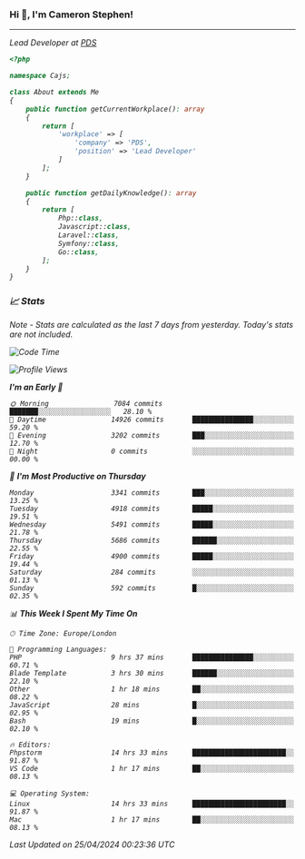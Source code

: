 ### Hi 👋, I'm Cameron Stephen!
<hr>
<p><em>Lead Developer at <a href="https://prindatasolutions.co.uk">PDS</a></p>


```php
<?php

namespace Cajs;

class About extends Me
{
    public function getCurrentWorkplace(): array
    {
        return [
            'workplace' => [
                'company' => 'PDS',
                'position' => 'Lead Developer'
            ]
        ];
    }

    public function getDailyKnowledge(): array
    {
        return [
            Php::class,
            Javascript::class,
            Laravel::class,
            Symfony::class,
            Go::class,
        ];
    }
}
```

### 📈 Stats
<p><em>Note - Stats are calculated as the last 7 days from yesterday. Today's stats are not included.</em></p>


<!--START_SECTION:waka-->
![Code Time](http://img.shields.io/badge/Code%20Time-3%2C777%20hrs%203%20mins-blue)

![Profile Views](http://img.shields.io/badge/Profile%20Views-0-blue)

**I'm an Early 🐤** 

```text
🌞 Morning                7084 commits        ███████░░░░░░░░░░░░░░░░░░   28.10 % 
🌆 Daytime                14926 commits       ███████████████░░░░░░░░░░   59.20 % 
🌃 Evening                3202 commits        ███░░░░░░░░░░░░░░░░░░░░░░   12.70 % 
🌙 Night                  0 commits           ░░░░░░░░░░░░░░░░░░░░░░░░░   00.00 % 
```
📅 **I'm Most Productive on Thursday** 

```text
Monday                   3341 commits        ███░░░░░░░░░░░░░░░░░░░░░░   13.25 % 
Tuesday                  4918 commits        █████░░░░░░░░░░░░░░░░░░░░   19.51 % 
Wednesday                5491 commits        █████░░░░░░░░░░░░░░░░░░░░   21.78 % 
Thursday                 5686 commits        ██████░░░░░░░░░░░░░░░░░░░   22.55 % 
Friday                   4900 commits        █████░░░░░░░░░░░░░░░░░░░░   19.44 % 
Saturday                 284 commits         ░░░░░░░░░░░░░░░░░░░░░░░░░   01.13 % 
Sunday                   592 commits         █░░░░░░░░░░░░░░░░░░░░░░░░   02.35 % 
```


📊 **This Week I Spent My Time On** 

```text
🕑︎ Time Zone: Europe/London

💬 Programming Languages: 
PHP                      9 hrs 37 mins       ███████████████░░░░░░░░░░   60.71 % 
Blade Template           3 hrs 30 mins       ██████░░░░░░░░░░░░░░░░░░░   22.10 % 
Other                    1 hr 18 mins        ██░░░░░░░░░░░░░░░░░░░░░░░   08.22 % 
JavaScript               28 mins             █░░░░░░░░░░░░░░░░░░░░░░░░   02.95 % 
Bash                     19 mins             █░░░░░░░░░░░░░░░░░░░░░░░░   02.10 % 

🔥 Editors: 
Phpstorm                 14 hrs 33 mins      ███████████████████████░░   91.87 % 
VS Code                  1 hr 17 mins        ██░░░░░░░░░░░░░░░░░░░░░░░   08.13 % 

💻 Operating System: 
Linux                    14 hrs 33 mins      ███████████████████████░░   91.87 % 
Mac                      1 hr 17 mins        ██░░░░░░░░░░░░░░░░░░░░░░░   08.13 % 
```


 Last Updated on 25/04/2024 00:23:36 UTC
<!--END_SECTION:waka-->
